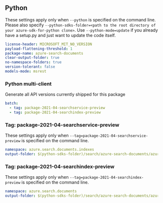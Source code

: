 ## Python

These settings apply only when `--python` is specified on the command line.
Please also specify `--python-sdks-folder=<path to the root directory of your azure-sdk-for-python clone>`.
Use `--python-mode=update` if you already have a setup.py and just want to update the code itself.

``` yaml $(python)
license-header: MICROSOFT_MIT_NO_VERSION
payload-flattening-threshold: 1
package-name: azure-search-documents
clear-output-folder: true
no-namespace-folders: true
version-tolerant: false
models-mode: msrest
```

### Python multi-client

Generate all API versions currently shipped for this package

``` yaml $(python)
batch:
  - tag: package-2021-04-searchservice-preview
  - tag: package-2021-04-searchindex-preview
```

### Tag: package-2021-04-searchservice-preview

These settings apply only when `--tag=package-2021-04-searchservice-preview` is specified on the command line.

``` yaml $(tag) == 'package-2021-04-searchservice-preview'
namespace: azure.search.documents.indexes
output-folder: $(python-sdks-folder)/search/azure-search-documents/azure/search/documents/_generated
```

### Tag: package-2021-04-searchindex-preview

These settings apply only when `--tag=package-2021-04-searchindex-preview` is specified on the command line.

``` yaml $(tag) == 'package-2021-04-searchindex-preview'
namespace: azure.search.documents
output-folder: $(python-sdks-folder)/search/azure-search-documents/azure/search/documents/indexes/_generated
```
